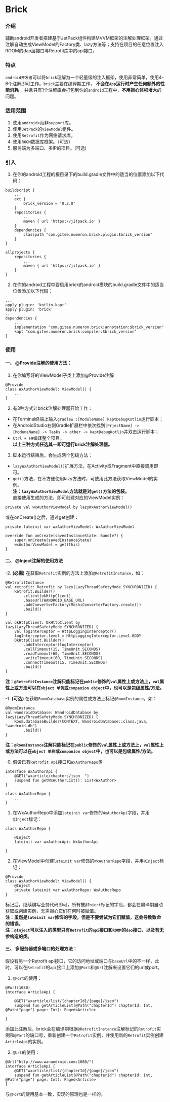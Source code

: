 # Brick

### 介绍
辅助android开发者搭建基于JetPack组件构建MVVM框架的注解处理框架。通过注解自动生成ViewModel的Factory类、lazy方法等；支持在项目的任意位置注入ROOM的dao层接口与Retrofit库中的api接口。

### 特点
`android开发者`可以将`brick`理解为一个轻量级的注入框架，使用非常简单，使用4-6个注解即可工作。`brick`主要在编译期工作， **不会在`App`运行时产生任何额外的性能消耗** ，并且只有1个注解库会打包到你的`android`工程中，**不用担心体积增大**的问题。

### 适用范围
1. 使用`androidx`而非`support`库。
2. 使用`JetPack`的`ViewModel`组件。
3. 使用`Retrofit`作为网络请求库。
4. 使用`ROOM`数据库框架。（可选）
5. 服务端为多端口、多IP的项目。(可选)

### 引入

1.  在你的android工程的根目录下的build.gradle文件中的适当的位置添加以下代码：
```
buildscript {
    ...
    ext {
        brick_version = '0.2.0'
    }
    repositories {
        ...
        maven { url 'https://jitpack.io' }
    }
    dependencies {
        classpath "com.gitee.numeron.brick:plugin:$brick_version"
    }
}

allprojects {
    repositories {
        ...
        maven { url 'https://jitpack.io' }
    }
}
```
2.  在你的android工程中要启用brick的android模块的build.gradle文件中的适当位置添加以下代码：
```
...
apply plugin: 'kotlin-kapt'
apply plugin: 'brick'
...
dependencies {
    ...
    implementation "com.gitee.numeron.brick:annotation:$brick_version"
    kapt "com.gitee.numeron.brick:compiler:$brick_version"
}
```
### 使用

#### **一、 @Provide注解的使用方法：** 
 1. 在你编写好的ViewModel子类上添加@Provide注解
```
@Provide
class WxAuthorViewModel: ViewModel() {
    ...
}
```
 2. 有3种方式让brick注解处理器开始工作：
 * 在Terminal终端上输入`gradlew :[ModuleName]:kaptDebugKotlin`运行脚本；
 * 在AndroidStudio右侧Gradle扩展栏中依次找到`[PrjectName] -> [ModuneName] -> Tasks -> other -> kaptDebugKotlin`并双击运行脚本；
 * `Ctrl + F9`编译整个项目。  
 **以上三种方式任选其一即可运行brick注解处理器。** 
 3. 脚本运行结束后，会生成两个包级方法：
 * `lazyWxAuthorViewModel()`扩展方法，在Activity或Fragment中直接调用即可。
 * `get()`方法，在不方便使用lazy方法时，可使用此方法获取ViewModel的实例。  
 **注：`lazyWxAuthorViewModel`方法就是对`get()`方法的包装。**     
直接使用生成的方法，即可创建对应的ViewModel实例：
```
private val wxAuthorViewModel by lazyWxAuthorViewModel()
```
 或在onCreate()之后，通过get创建：
```
private lateinit var wxAuthorViewModel: WxAuthorViewModel

override fun onCreate(savedInstanceState: Bundle?) {
    super.onCreate(savedInstanceState)
    wxAuthorViewModel = get(this)
}
```

#### **二、 @Inject注解的使用方法**   
  
 -2. **(必需)** 在获取`Retrofit`实例的方法上添加`@RetrofitInstance`，如：
```
@RetrofitInstance
val retrofit: Retrofit by lazy(LazyThreadSafetyMode.SYNCHRONIZED) {
    Retrofit.Builder()
        .client(okHttpClient)
        .baseUrl(WANDROID_BASE_URL)
        .addConverterFactory(MoshiConverterFactory.create())
        .build()
}

val okHttpClient: OkHttpClient by lazy(LazyThreadSafetyMode.SYNCHRONIZED) {
    val logInterceptor = HttpLoggingInterceptor()
    logInterceptor.level = HttpLoggingInterceptor.Level.BODY
    OkHttpClient.Builder()
        .addInterceptor(logInterceptor)
        .callTimeout(15, TimeUnit.SECONDS)
        .readTimeout(60, TimeUnit.SECONDS)
        .writeTimeout(60, TimeUnit.SECONDS)
        .connectTimeout(15, TimeUnit.SECONDS)
        .build()
}
```  
 **注：`@RetrofitInstance`注解只能标记在`public`修饰的`val`属性上或方法上，`val`属性上或方法可以在`object 单例`或`companion object`中，也可以是包级属性/方法。**   
   
 -1. **(可选)** 在获取`RoomDatabase`实例的属性或方法上标记`@RoomInstance`，如：
```
@RoomInstance
val wandroidDatabase: WandroidDatabase by lazy(LazyThreadSafetyMode.SYNCHRONIZED) {
    Room.databaseBuilder(CONTEXT, WandroidDatabase::class.java, "wandroid.db")
        .build()
}
```
 **注：`@RoomInstance`注解只能标记在`public`修饰的`val`属性上或方法上，`val`属性上或方法可以在`object 单例`或`companion object`中，也可以是包级属性/方法。**  
   
 0. 假设已有`Retrofit Api`接口和`WxAuthorRepo`类
```
interface WxAuthorApi {
    @GET("wxarticle/chapters/json  ")
    suspend fun getWxAuthorList(): List<WxAuthor>
}

class WxAuthorRepo {
    ...
}

```
  
 1. 在WxAuthorRepo中添加`lateinit var`修饰的`WxAuthorApi`字段，并用`@Inject`标记：
```
class WxAuthorRepo {

    @Inject
    lateinit var wxAuthorApi: WxAuthorApi

}
```
  
 2. 在ViewModel中创建`lateinit var`修饰的`WxAuthorRepo`字段，并用`@Inject`标记：
```
@Provide
class WxAuthorViewModel: ViewModel() {
    @Inject
    private lateinit var wxAuthorRepo: WxAuthorRepo
}
```
标记后，继续编写业务代码即可，所有被`@Inject`标记的字段，都会在编译期自动获取或创建实例，无需担心它们在何时被赋值。   
 **注：虽然是`lateinit var`修饰的字段，但是不要尝试为它们赋值，这会导致致命的错误。**   
 **注：`@Inject`可以注入的类型只有`Retrofit`的`api`接口和`ROOM`的`dao`接口、以及有无参构造的类。**   

#### **三、 多服务器或多端口的处理方法：**   
假设有另一个Retrofit api接口，它的访问地址或端口与`baseUrl`中的不一样，此时，可以在`Retrofit`的`api`接口上添加`@Port`和`@Url`注解来设置它们的url或port。  
  
 1. `@Port`的使用：
```
@Port(1080)
interface ArticleApi {

    @GET("wxarticle/list/{chapterId}/{page}/json")
    suspend fun getArticleList(@Path("chapterId") chapterId: Int, @Path("page") page: Int): Paged<Article>

}
```
添加此注解后，brick会在编译期根据`@RetrofitInstance`注解标记的`Retrofit`实例和`@Port`的端口号，重新创建一个`Retrofit`实例，并使用新的`Retrofit`实例创建`ArticleApi`的实例。  
    
 2. `@Url`的使用：
```
@Url("http://www.wanandroid.com:1080/")
interface ArticleApi {
    @GET("wxarticle/list/{chapterId}/{page}/json")
    suspend fun getArticleList(@Path("chapterId") chapterId: Int, @Path("page") page: Int): Paged<Article>
}
```
与`@Port`的使用基本一致，实现的原理也是一样的。
